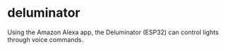 # deluminator
Using the Amazon Alexa app, the Deluminator (ESP32) can control lights through voice commands.
